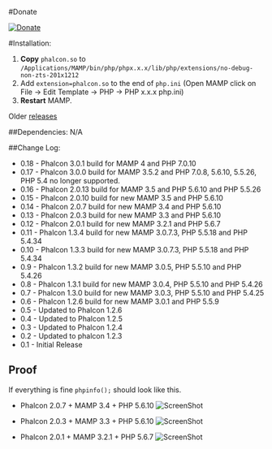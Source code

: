 #Donate

[![Donate](https://img.shields.io/badge/Donate-PayPal-green.svg)](https://www.paypal.com/cgi-bin/webscr?cmd=_s-xclick&hosted_button_id=SUGJXW97ALEZY)

#Installation:

1. **Copy** `phalcon.so` to `/Applications/MAMP/bin/php/phpx.x.x/lib/php/extensions/no-debug-non-zts-201x1212`
2. Add `extension=phalcon.so` to the end of `php.ini` (Open MAMP click on File → Edit Template → PHP → PHP x.x.x php.ini)
3. **Restart** MAMP.

Older [releases](https://github.com/majksner/php-phalcon-mamp/releases)

##Dependencies:
N/A

##Change Log:
* 0.18 - Phalcon 3.0.1 build for MAMP 4 and PHP 7.0.10
* 0.17 - Phalcon 3.0.0 build for MAMP 3.5.2 and PHP 7.0.8, 5.6.10, 5.5.26, PHP 5.4 no longer supported.
* 0.16 - Phalcon 2.0.13 build for MAMP 3.5 and PHP 5.6.10 and PHP 5.5.26
* 0.15 - Phalcon 2.0.10 build for new MAMP 3.5 and PHP 5.6.10
* 0.14 - Phalcon 2.0.7 build for new MAMP 3.4 and PHP 5.6.10
* 0.13 - Phalcon 2.0.3 build for new MAMP 3.3 and PHP 5.6.10
* 0.12 - Phalcon 2.0.1 build for new MAMP 3.2.1 and PHP 5.6.7
* 0.11 - Phalcon 1.3.4 build for new MAMP 3.0.7.3, PHP 5.5.18 and PHP 5.4.34
* 0.10 - Phalcon 1.3.3 build for new MAMP 3.0.7.3, PHP 5.5.18 and PHP 5.4.34
* 0.9 - Phalcon 1.3.2 build for new MAMP 3.0.5, PHP 5.5.10 and PHP 5.4.26
* 0.8 - Phalcon 1.3.1 build for new MAMP 3.0.4, PHP 5.5.10 and PHP 5.4.26
* 0.7 - Phalcon 1.3.0 build for new MAMP 3.0.3, PHP 5.5.10 and PHP 5.4.25
* 0.6 - Phalcon 1.2.6 build for new MAMP 3.0.1 and PHP 5.5.9
* 0.5 - Updated to Phalcon 1.2.6
* 0.4 - Updated to Phalcon 1.2.5
* 0.3 - Updated to Phalcon 1.2.4
* 0.2 - Updated to phalcon 1.2.3
* 0.1 - Initial Release

## Proof

If everything is fine `phpinfo();` should look like this.

* Phalcon 2.0.7 + MAMP 3.4 + PHP 5.6.10
![ScreenShot](http://i.imgur.com/q7XLmUM.jpg)

* Phalcon 2.0.3 + MAMP 3.3 + PHP 5.6.10
![ScreenShot](http://i.imgur.com/Ku58HJa.jpg)

* Phalcon 2.0.1 + MAMP 3.2.1 + PHP 5.6.7
![ScreenShot](http://i.imgur.com/hJ8MDhh.png)
